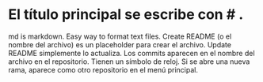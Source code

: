 # El título principal se escribe con # .

md is markdown. Easy way to format text files.
Create README (o el nombre del archivo) es un placeholder para crear el archivo.
Update README simplemente lo actualiza.
Los commits aparecen en el nombre del archivo en el repositorio. Tienen un símbolo de reloj.
Si se abre una nueva rama, aparece como otro repositorio en el menú principal.
